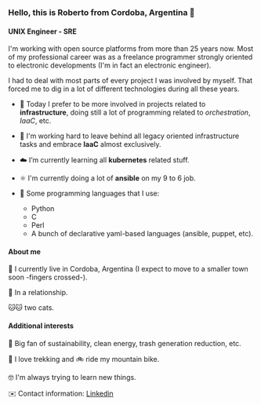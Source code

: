 
### Hello, this is Roberto from Cordoba, Argentina 👋

#### UNIX Engineer - SRE

I'm working with open source platforms from more than 25 years now. Most of my professional career was as a freelance programmer strongly oriented to electronic developments (I'm in fact an electronic engineer).

I had to deal with most parts of every project I was involved by myself. That forced me to dig in a lot of different technologies during all these years.

- 🔭 Today I prefer to be more involved in projects related to **infrastructure**, doing still a lot of programming related to *orchestration*, *IaaC*, etc.

- 🤔 I'm working hard to leave behind all legacy oriented infrastructure tasks and embrace **IaaC** almost exclusively.

- ☁️ I’m currently learning all **kubernetes** related stuff.

- ⚛️ I'm currently doing a lot of **ansible** on my 9 to 6 job.

- 🚀 Some programming languages that I use:
  - Python
  - C
  - Perl
  - A bunch of declarative yaml-based languages (ansible, puppet, etc).

#### About me

🏡 I currently live in Cordoba, Argentina (I expect to move to a smaller town soon -fingers crossed-).

👫 In a relationship.

🐱🐱 two cats.

#### Additional interests

🌱 Big fan of sustainability, clean energy, trash generation reduction, etc.

🌄 I love trekking and 🚲 ride my mountain bike.

🤓 I'm always trying to learn new things.

✉️ Contact information: [Linkedin](https://www.linkedin.com/in/rjrpaz/)
